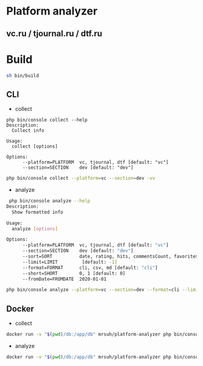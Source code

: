 # Platform analyzer
## vc.ru / tjournal.ru / dtf.ru

# Build
```bash
sh bin/build
```

## CLI

* collect
```
php bin/console collect --help
Description:
  Collect info

Usage:
  collect [options]

Options:
      --platform=PLATFORM  vc, tjournal, dtf [default: "vc"]
      --section=SECTION    dev [default: "dev"]
```

```bash
php bin/console collect --platform=vc --section=dev -vv
```

* analyze
```bash
 php bin/console analyze --help
Description:
  Show formatted info

Usage:
  analyze [options]

Options:
      --platform=PLATFORM  vc, tjournal, dtf [default: "vc"]
      --section=SECTION    dev [default: "dev"]
      --sort=SORT          date, rating, hits, commentsCount, favoritesCount [default: "rating"]
      --limit=LIMIT         [default: -1]
      --format=FORMAT      cli, csv, md [default: "cli"]
      --short=SHORT        0, 1 [default: 0]
      --fromDate=FROMDATE  2020-01-01
```

```bash
php bin/console analyze --platform=vc --section=dev --format=cli --limit=10 --fromDate=2020-09-01 --sort=rating
```

## Docker

* collect
```bash
docker run -v "$(pwd)/db:/app/db" mrsuh/platform-analyzer php bin/console collect --platform=vc --section=dev -vv
```

* analyze
```bash
docker run -v "$(pwd)/db:/app/db" mrsuh/platform-analyzer php bin/console analyze --platform=vc --section=dev --format=cli --limit=10 --sort=rating
```